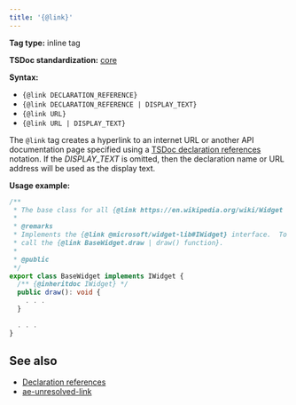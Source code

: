 ```yaml
---
title: '{@link}'
---
```


**Tag type:** inline tag

**TSDoc standardization:** [core](https://github.com/microsoft/tsdoc/blob/master/tsdoc/src/details/Standardization.ts)

**Syntax:**

- `{@link DECLARATION_REFERENCE}`
- `{@link DECLARATION_REFERENCE | DISPLAY_TEXT}`
- `{@link URL}`
- `{@link URL | DISPLAY_TEXT}`

The `@link` tag creates a hyperlink to an internet URL or another API documentation page specified
using a [TSDoc declaration references](../tsdoc/declaration_references.md) notation.
If the _DISPLAY_TEXT_ is omitted, then the declaration name or URL address will be used as the display text.

**Usage example:**

```ts
/**
 * The base class for all {@link https://en.wikipedia.org/wiki/Widget | widgets}.
 *
 * @remarks
 * Implements the {@link @microsoft/widget-lib#IWidget} interface.  To draw the widget,
 * call the {@link BaseWidget.draw | draw() function}.
 *
 * @public
 */
export class BaseWidget implements IWidget {
  /** {@inheritdoc IWidget} */
  public draw(): void {
    . . .
  }

  . . .
}
```

## See also

- [Declaration references](../tsdoc/declaration_references.md)
- [ae-unresolved-link](../messages/ae-unresolved-link.md)
